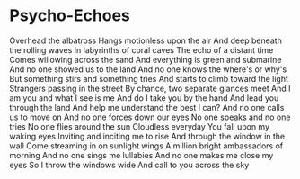 # Psycho-Echoes

Overhead the albatross
Hangs motionless upon the air
And deep beneath the rolling waves
In labyrinths of coral caves
The echo of a distant time
Comes willowing across the sand
And everything is green and submarine
And no one showed us to the land
And no one knows the where's or why's
But something stirs and something tries
And starts to climb toward the light
Strangers passing in the street
By chance, two separate glances meet
And I am you and what I see is me
And do I take you by the hand
And lead you through the land
And help me understand the best I can?
And no one calls us to move on
And no one forces down our eyes
No one speaks and no one tries
No one flies around the sun
Cloudless everyday
You fall upon my waking eyes
Inviting and inciting me to rise
And through the window in the wall
Come streaming in on sunlight wings
A million bright ambassadors of morning
And no one sings me lullabies
And no one makes me close my eyes
So I throw the windows wide
And call to you across the sky

